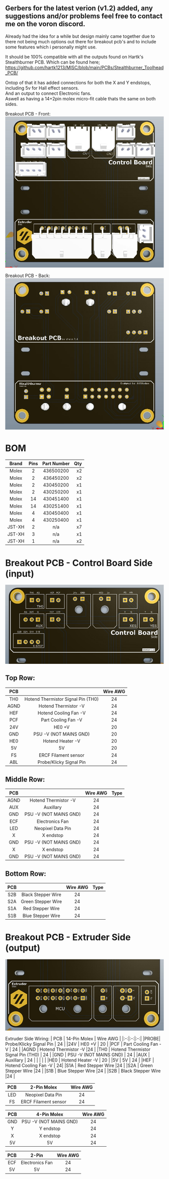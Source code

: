 ## Gerbers for the latest verion (v1.2) added, any suggestions and/or problems feel free to contact me on the voron discord.

Already had the idea for a while but design mainly came together due to there not being much options out there for breakout pcb's and to include some features which i personally might use.

It should be 100% compatible with all the outputs found on Hartk's Stealthburner PCB.
Which can be found here; https://github.com/hartk1213/MISC/blob/main/PCBs/Stealthburner_Toolhead_PCB/

Ontop of that it has added connections for both the X and Y endstops, including 5v for Hall effect sensors.<br>
And an output to connect Electronic fans.<br>
Aswell as having a 14+2pin molex micro-fit cable thats the same on both sides.

Breakout PCB - Front:<br>
![](https://github.com/S95Sedan/Voron-Stuff/blob/main/Breakout%20PCB/images/BreakoutPCB_01.jpg)

Breakout PCB - Back:<br>
![](https://github.com/S95Sedan/Voron-Stuff/blob/main/Breakout%20PCB/images/BreakoutPCB_02.jpg)


# BOM
| Brand | Pins | Part Number | Qty |
| :------------: | :-:| :----:|------------: 
| Molex | 2 | 436500200 | x2 |
| Molex | 2 | 436450200 | x2 |
| Molex | 2 | 430450200 | x1 |
| Molex | 2 | 430250200 | x1 |
| Molex | 14 | 430451400 | x1 |
| Molex | 14 | 430251400 | x1 |
| Molex | 4 | 430450400 | x1 |
| Molex | 4 | 430250400 | x1 |
| JST-XH | 2 | n/a | x7 |
| JST-XH | 3 | n/a | x1 |
| JST-XH | 1 | n/a | x2 |

# Breakout PCB - Control Board Side (input)<br>
![](https://github.com/S95Sedan/Voron-Stuff/blob/main/Breakout%20PCB/images/BreakoutPCB_03.jpg)

## Top Row:
| PCB | | Wire AWG |
|:-:|:-:|:-:|
|TH0  | Hotend Thermistor Signal Pin (TH0) | 24 |
|AGND | Hotend Thermistor -V | 24 |
|HEF  | Hotend Cooling Fan -V | 24 |
|PCF  | Part Cooling Fan -V | 24 |
|24V  | HE0 +V | 20   | 24v |
|GND  | PSU -V (NOT MAINS GND) | 20 |
|HE0  | Hotend Heater -V | 20 |
|5V   | 5V | 20   |
|FS   | ERCF Filament sensor | 24 |
|ABL | Probe/Klicky Signal Pin | 24 |

## Middle Row:
| PCB | | Wire AWG | Type |
|:-:|:-:|:-:|:-:|
|AGND | Hotend Thermistor -V | 24 |
|AUX  | Auxillary |  24  |
|GND  | PSU -V (NOT MAINS GND) | 24 |
|ECF   | Electronics Fan |24  |
|LED  | Neopixel Data Pin |24  |
|X   | X endstop |24  |
|GND  | PSU -V (NOT MAINS GND) | 24   |
|X   | X endstop |24  |
|GND  | PSU -V (NOT MAINS GND) | 24   |

## Bottom Row:
| PCB | | Wire AWG | Type |
|:-:|:-:|:-:|:-:|
|S2B  | Black Stepper Wire |24  |
|S2A  | Green Stepper Wire |24  |
|S1A  | Red Stepper Wire |24 |
|S1B  | Blue Stepper Wire |24  |

# Breakout PCB - Extruder Side (output)<br>
![](https://github.com/S95Sedan/Voron-Stuff/blob/main/Breakout%20PCB/images/BreakoutPCB_04.jpg)

Extruder Side Wiring:
| PCB | 14-Pin Molex | Wire AWG |
|:-:|:-:|:-:|
|PROBE| Probe/Klicky Signal Pin | 24   |
|24V  | HE0 +V | 20   |
|PCF  | Part Cooling Fan -V | 24  |
|AGND | Hotend Thermistor -V |24   |
|TH0  | Hotend Thermistor Signal Pin (TH0) | 24   |
|GND  | PSU -V (NOT MAINS GND) | 24   |
|AUX  | Auxillary |  24  |
| | | |
|HE0  | Hotend Heater -V | 20 |
|5V   | 5V | 24   |
|HEF  | Hotend Cooling Fan -V |  24|
|S1A  | Red Stepper Wire |24 |
|S2A  | Green Stepper Wire |24  |
|S1B  | Blue Stepper Wire |24  |
|S2B  | Black Stepper Wire |24  |

| PCB | 2-Pin Molex | Wire AWG |
|:-:|:-:|:-:|
|LED  | Neopixel Data Pin |24  |
|FS   | ERCF Filament sensor |24  |

| PCB | 4-Pin Molex | Wire AWG |
|:-:|:-:|:-:|
|GND  | PSU -V (NOT MAINS GND) | 24   |
|Y  | Y endstop |24  |
|X   | X endstop |24  |
|5V   | 5V | 24   |

| PCB | 2-Pin | Wire AWG |
|:-:|:-:|:-:|
|ECF   | Electronics Fan |24  |
|5V   | 5V | 24   |



